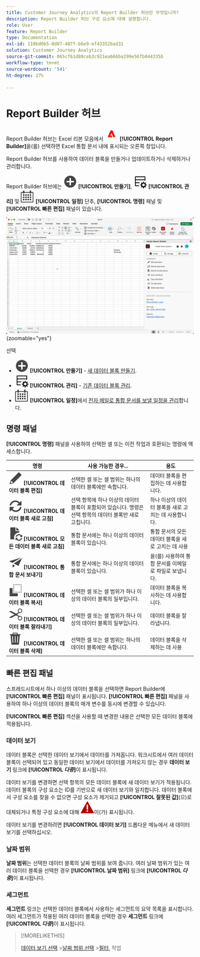 ```yaml
---
title: Customer Journey Analytics의 Report Builder 허브란 무엇입니까?
description: Report Builder 허브 구성 요소에 대해 설명합니다.
role: User
feature: Report Builder
type: Documentation
exl-id: 119bd0b5-0d07-407f-b6e9-ef43352bad31
solution: Customer Journey Analytics
source-git-commit: 065cf61d80ceb3c921ea666ba299e56fb044335b
workflow-type: tm+mt
source-wordcount: '541'
ht-degree: 27%

---
```


# Report Builder 허브

Report Builder 허브는 Excel 리본 모음에서 ![AdobeLogoRedonWhite](/help/assets/icons/AdobeLogoRedOnWhite.svg) **[!UICONTROL Report Builder]**&#x200B;을(를) 선택하면 Excel 통합 문서 내에 표시되는 오른쪽 창입니다.

Report Builder 허브를 사용하여 데이터 블록을 만들거나 업데이트하거나 삭제하거나 관리합니다.

Report Builder 허브에는 ![AddCircle](/help/assets/icons/AddCircle.svg) **[!UICONTROL 만들기]**, ![TableManage](/help/assets/icons/TableManage.svg) **[!UICONTROL 관리]** 및 ![일정](/help/assets/icons/Calendar.svg) **[!UICONTROL 일정]** 단추, **[!UICONTROL 명령]** 패널 및 **[!UICONTROL 빠른 편집]** 패널이 있습니다.

![Report Builder 허브](assets/hub51.png){zoomable="yes"}


선택

* ![AddCircle](/help/assets/icons/AddCircle.svg) **[!UICONTROL 만들기]** - [새 데이터 블록 만들기](create-a-data-block.md).
* ![TableManage](/help/assets/icons/TableManage.svg) **[!UICONTROL 관리]** - [기존 데이터 블록 관리](manage-reportbuilder.md).
* ![일정](/help/assets/icons/Calendar.svg) **[!UICONTROL 일정]**&#x200B;에서 [전자 메일로 통합 문서를 보낼 일정을 관리](schedule-reportbuilder.md)합니다.

## 명령 패널

**[!UICONTROL 명령]** 패널을 사용하여 선택한 셀 또는 이전 작업과 호환되는 명령에 액세스합니다.

| 명령 | 사용 가능한 경우... | 용도 |
|------|------------------|--------|
| ![편집](/help/assets/icons/Edit.svg) **[!UICONTROL 데이터 블록 편집]** | 선택한 셀 또는 셀 범위는 하나의 데이터 블록에만 속합니다. | 데이터 블록을 편집하는 데 사용합니다. |
| ![새로 고침](/help/assets/icons/Refresh.svg) **[!UICONTROL 데이터 블록 새로 고침]** | 선택 항목에 하나 이상의 데이터 블록이 포함되어 있습니다. 명령은 선택 항목의 데이터 블록만 새로 고칩니다. | 하나 이상의 데이터 블록을 새로 고치는 데 사용합니다. |
| ![문서 새로 고침](/help/assets/icons/DocumentRefresh.svg) **[!UICONTROL 모든 데이터 블록 새로 고침]** | 통합 문서에는 하나 이상의 데이터 블록이 있습니다. | 통합 문서의 모든 데이터 블록을 새로 고치는 데 사용 |
| ![보내기](/help/assets/icons/Send.svg) **[!UICONTROL 통합 문서 보내기]** | 통합 문서에는 하나 이상의 데이터 블록이 있습니다. | 을(를) 사용하여 통합 문서를 이메일로 파일로 보냅니다. |
| ![복사](/help/assets/icons/Copy.svg) **[!UICONTROL 데이터 블록 복사]** | 선택한 셀 또는 셀 범위가 하나 이상의 데이터 블록의 일부입니다. | 데이터 블록을 복사하는 데 사용합니다. |
| ![잘라내기](/help/assets/icons/Cut.svg) **[!UICONTROL 데이터 블록 잘라내기]** | 선택한 셀 또는 셀 범위가 하나 이상의 데이터 블록의 일부입니다. | 데이터 블록을 잘라냅니다. |
| ![삭제](/help/assets/icons/Delete.svg) **[!UICONTROL 데이터 블록 삭제]** | 선택한 셀 또는 셀 범위는 하나의 데이터 블록에만 속합니다. | 데이터 블록을 삭제하는 데 사용 |

## 빠른 편집 패널

스프레드시트에서 하나 이상의 데이터 블록을 선택하면 Report Builder에 **[!UICONTROL 빠른 편집]** 패널이 표시됩니다. **[!UICONTROL 빠른 편집]** 패널을 사용하여 하나 이상의 데이터 블록의 매개 변수를 동시에 변경할 수 있습니다.

**[!UICONTROL 빠른 편집]** 섹션을 사용할 때 변경한 내용은 선택한 모든 데이터 블록에 적용됩니다.

### 데이터 보기

데이터 블록은 선택한 데이터 보기에서 데이터를 가져옵니다. 워크시트에서 여러 데이터 블록이 선택되어 있고 동일한 데이터 보기에서 데이터를 가져오지 않는 경우 **데이터 보기** 링크에 **[!UICONTROL _다중_]**&#x200B;이 표시됩니다.

데이터 보기를 변경하면 선택 항목의 모든 데이터 블록에 새 데이터 보기가 적용됩니다. 데이터 블록의 구성 요소는 ID를 기반으로 새 데이터 보기와 일치합니다. 데이터 블록에서 구성 요소를 찾을 수 없으면 구성 요소가 제거되고 **[!UICONTROL 잘못된 값]**(으)로 대체되거나 특정 구성 요소에 대해 ![AlertRed](/help/assets/icons/AlertRed.svg)이(가) 표시됩니다.

데이터 보기를 변경하려면 **[!UICONTROL 데이터 보기]** 드롭다운 메뉴에서 새 데이터 보기를 선택하십시오.


### 날짜 범위

**날짜 범위**&#x200B;는 선택한 데이터 블록의 날짜 범위를 보여 줍니다. 여러 날짜 범위가 있는 여러 데이터 블록을 선택한 경우 **[!UICONTROL 날짜 범위]** 링크에 **[!UICONTROL _다중_]**&#x200B;이 표시됩니다.

### 세그먼트

**세그먼트** 링크는 선택한 데이터 블록에서 사용하는 세그먼트의 요약 목록을 표시합니다. 여러 세그먼트가 적용된 여러 데이터 블록을 선택한 경우 **세그먼트** 링크에 **[!UICONTROL _다중_]**&#x200B;이 표시됩니다.

>[!MORELIKETHIS]
>
>[데이터 보기 선택](select-data-view.md)
>&#x200B;>[날짜 범위 선택](select-date-range.md)
>&#x200B;>[필터 &#x200B;](work-with-filters.md) 작업
>
